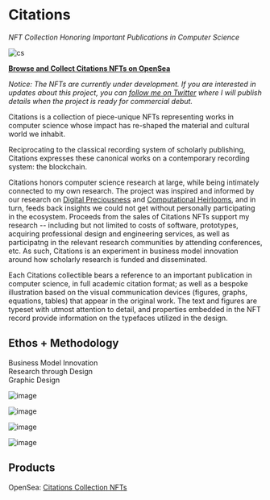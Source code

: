 # **Citations**

*NFT Collection Honoring Important Publications in Computer Science*

![cs](https://user-images.githubusercontent.com/1661078/136353977-dbc44c8c-678a-4a55-9fcb-4e8a6e8f0ae7.png)

**[Browse and Collect Citations NFTs on OpenSea](https://opensea.io/citations)**

*Notice: The NFTs are currently under development. If you are interested in updates about this project, you can [follow me on Twitter](https://twitter.com/doctorBaytas) where I will publish details when the project is ready for commercial debut.*

Citations is a collection of piece-unique NFTs representing works in computer science whose impact has re-shaped the material and cultural world we inhabit.

Reciprocating to the classical recording system of scholarly publishing, Citations expresses these canonical works on a contemporary recording system: the blockchain.

Citations honors computer science research at large, while being intimately connected to my own research. The project was inspired and informed by our research on [Digital Preciousness](https://www.baytas.net/research/digitalpreciousness/) and [Computational Heirlooms](https://www.baytas.net/research/computationalheirlooms/), and in turn, feeds back insights we could not get without personally participating in the ecosystem. Proceeds from the sales of Citations NFTs support my research -- including but not limited to costs of software, prototypes, acquiring professional design and engineering services, as well as participatng in the relevant research communities by attending conferences, etc. As such, Citations is an experiment in business model innovation around how scholarly research is funded and disseminated.

Each Citations collectible bears a reference to an important publication in computer science, in full academic citation format; as well as a bespoke illustration based on the visual communication devices (figures, graphs, equations, tables) that appear in the original work. The text and figures are typeset with utmost attention to detail, and properties embedded in the NFT record provide information on the typefaces utilized in the design.

## **Ethos** + **Methodology**

Business Model Innovation  
Research through Design  
Graphic Design  

![image](https://user-images.githubusercontent.com/1661078/136367281-3f622583-5fa3-4c69-9c2e-0cbbf5b0b7cc.png)

![image](https://user-images.githubusercontent.com/1661078/136367306-2dfffbac-7332-46f4-b5ea-39d13ec12bc9.png)

![image](https://user-images.githubusercontent.com/1661078/136367329-025fcf8d-d1d3-4c74-8ae8-f0abd9cf062a.png)

![image](https://user-images.githubusercontent.com/1661078/136367337-17882c6c-b3d8-436a-8c7f-4a2f430aa0c9.png)

## **Products**

OpenSea: [Citations Collection NFTs](https://opensea.io/citations)
